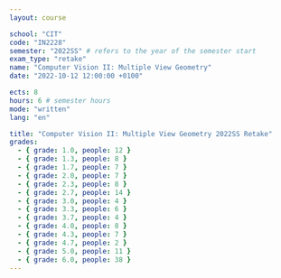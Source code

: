 ```yaml
---
layout: course

school: "CIT"
code: "IN2228"
semester: "2022SS" # refers to the year of the semester start
exam_type: "retake"
name: "Computer Vision II: Multiple View Geometry"
date: "2022-10-12 12:00:00 +0100"

ects: 8
hours: 6 # semester hours
mode: "written"
lang: "en"

title: "Computer Vision II: Multiple View Geometry 2022SS Retake"
grades:
  - { grade: 1.0, people: 12 }
  - { grade: 1.3, people: 8 }
  - { grade: 1.7, people: 7 }
  - { grade: 2.0, people: 7 }
  - { grade: 2.3, people: 8 }
  - { grade: 2.7, people: 14 }
  - { grade: 3.0, people: 4 }
  - { grade: 3.3, people: 6 }
  - { grade: 3.7, people: 4 }
  - { grade: 4.0, people: 8 }
  - { grade: 4.3, people: 7 }
  - { grade: 4.7, people: 2 }
  - { grade: 5.0, people: 11 }
  - { grade: 6.0, people: 38 }
---
```



